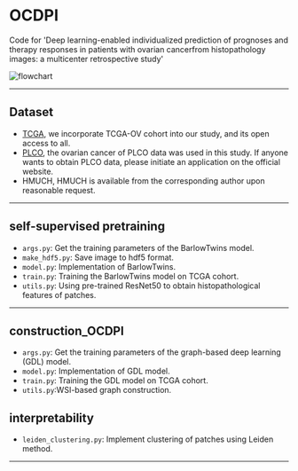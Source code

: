 # OCDPI
Code for 'Deep learning-enabled individualized prediction of prognoses and therapy responses in patients with ovarian cancerfrom histopathology images: a multicenter retrospective study'

![flowchart](https://github.com/ZhoulabCPH/OCDPI/assets/143063392/e77dadbd-3da3-4e9d-9564-536ba309101b)

****
## Dataset 
- [TCGA](https://portal.gdc.cancer.gov/projects/TCGA-OV), we incorporate TCGA-OV cohort into our study, and its open access to all.
- [PLCO](https://cdas.cancer.gov/plco/#:~:text=PLCO%20has%20the%20following%20five%20ClinicalTrials.gov%20registration%20numbers%3A,the%20PLCO%20trial%20are%20available%20on%20this%20website.), the ovarian cancer of PLCO data was used in this study. If anyone wants to obtain PLCO data, please initiate an application on the official website.
- HMUCH, HMUCH is available from the corresponding author upon reasonable request.
****
## self-supervised pretraining
- <code>args.py</code>: Get the training parameters of the BarlowTwins model.
- <code>make_hdf5.py</code>: Save image to hdf5 format.
- <code>model.py</code>: Implementation of BarlowTwins.
- <code>train.py</code>: Training the BarlowTwins model on TCGA cohort.
- <code>utils.py</code>: Using pre-trained ResNet50 to obtain histopathological features of patches.
****
## construction_OCDPI
- <code>args.py</code>: Get the training parameters of the graph-based deep learning (GDL) model.
- <code>model.py</code>: Implementation of GDL model.
- <code>train.py</code>: Training the GDL model on TCGA cohort.
- <code>utils.py</code>:WSI-based graph construction.

## interpretability
- <code>leiden_clustering.py</code>: Implement clustering of patches using Leiden method.
****
